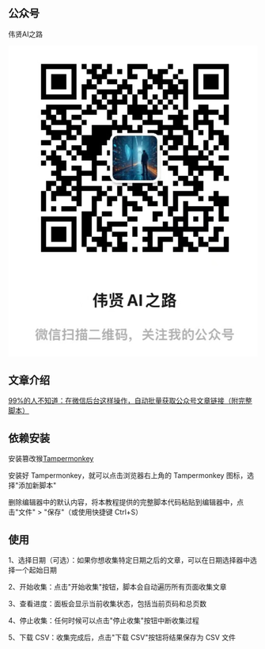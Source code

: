 ## 公众号

伟贤AI之路

![伟贤AI之路](../images/mp.jpg)

## 文章介绍

[99%的人不知道：在微信后台这样操作，自动批量获取公众号文章链接（附完整脚本）](https://mp.weixin.qq.com/s/xsRWGKmxZgNUA2osE1SbLA)

## 依赖安装

安装篡改猴[Tampermonkey](https://www.tampermonkey.net)

安装好 Tampermonkey，就可以点击浏览器右上角的 Tampermonkey 图标，选择"添加新脚本"

删除编辑器中的默认内容，将本教程提供的完整脚本代码粘贴到编辑器中，点击"文件" > "保存"（或使用快捷键 Ctrl+S）

## 使用

1、选择日期（可选）：如果你想收集特定日期之后的文章，可以在日期选择器中选择一个起始日期

2、开始收集：点击"开始收集"按钮，脚本会自动遍历所有页面收集文章

3、查看进度：面板会显示当前收集状态，包括当前页码和总页数

4、停止收集：任何时候可以点击"停止收集"按钮中断收集过程

5、下载 CSV：收集完成后，点击"下载 CSV"按钮将结果保存为 CSV 文件